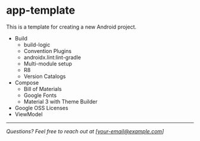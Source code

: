 # app-template

This is a template for creating a new Android project.

- Build
  - build-logic
  - Convention Plugins
  - androidx.lint:lint-gradle
  - Multi-module setup
  - R8
  - Version Catalogs
- Compose
  - Bill of Materials
  - Google Fonts
  - Material 3 with Theme Builder
- Google OSS Licenses
- ViewModel

---

_Questions? Feel free to reach out at [your-email@example.com]_
